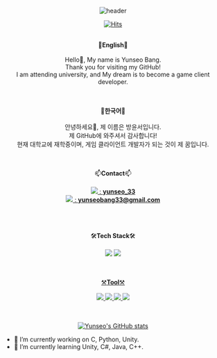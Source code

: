 <div align="center">
  
  ![header](https://capsule-render.vercel.app/api?type=waving&color=auto&height=250&section=header&animation=fadeIn&text=Hello&fontSize=90&fontColor=000000&desc=Welcome%20to%20Yunseo's%20GitHub!&descSize=15&descAlign=53.5&descAlignY=65)
  
  [![Hits](https://hits.seeyoufarm.com/api/count/incr/badge.svg?url=https%3A%2F%2Fgithub.com%2FBangYunseo&count_bg=%2379C83D&title_bg=%23555555&icon=adblock.svg&icon_color=%23E7E7E7&title=hits%21&edge_flat=false)](https://github.com/BangYunseo)
 <br/>
 <br/>
 
 💙**English**💙  <br/><br/>
  Hello👋, My name is Yunseo Bang.<br/>
 Thank you for visiting my GitHub! <br/>
 I am attending university, and My dream is to become a game client developer.
 <br/> <br/> <br/>
 
 💛**한국어**💛 <br/><br/>
안녕하세요👋, 제 이름은 방윤서입니다.<br/>
제 GitHub에 와주셔서 감사합니다! <br/>
 현재 대학교에 재학중이며, 게임 클라이언트 개발자가 되는 것이 제 꿈입니다.
 <br/> <br/> <br/>

📫**Contact**📫 <br/><br/>
<a href="https://discord.com/" target="_blank"><img src="https://img.shields.io/badge/Discord-5865F2?style=flat-square&logo=Discord&logoColor=white"/> : **yunseo_33** <br/>
<a href="https://mail.google.com/" target="_blank"><img src="https://img.shields.io/badge/Gmail-EA4335?style=flat-square&logo=Gmail&logoColor=white"/> : **yunseobang33@gmail.com** <br/>
 <br/> <br/> <br/>

🛠**Tech Stack**🛠<br/><br/>
<img src="https://img.shields.io/badge/C-A8B9CC?style=flat-square&logo=C&logoColor=white"/> 
<a href="https://www.python.org/" target="_blank"><img src="https://img.shields.io/badge/Python-3776AB?style=flat-square&logo=Python&logoColor=white"/> 
<br/><br/><br/>


⚒**Tool**⚒<br/><br/>
<a href="https://visualstudio.microsoft.com/ko/vs/whatsnew/" target="_blank"><img src="https://img.shields.io/badge/Visual Studio-5C2D91?style=flat-square&logo=Visual Studio&logoColor=white"/> 
<a href="https://code.visualstudio.com/" target="_blank"><img src="https://img.shields.io/badge/Visual Studio Code-007ACC?style=flat-square&logo=Visual Studio Code&logoColor=white"/>
<a href="https://unity.com/" target="_blank"><img src="https://img.shields.io/badge/Unity-000000?style=flat-square&logo=Unity&logoColor=white"/>
<a href="https://www.eclipse.org/downloads/" target="_blank"><img src="https://img.shields.io/badge/Eclipse IDE-2C2255?style=flat-square&logo=Eclipse IDE&logoColor=white"/>
<br/><br/><br/>


[![Yunseo's GitHub stats](https://github-readme-stats.vercel.app/api?username=BangYunseo&show_icons=true&theme=synthwave)](https://github.com/BangYunseo/github-readme-stats)<br/>

</div>


  - 🔭 I’m currently working on C, Python, Unity.   
  - 🌱 I’m currently learning Unity, C#, Java, C++.   

